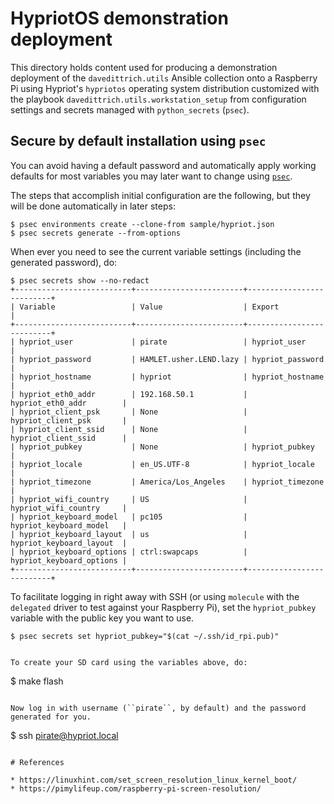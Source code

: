 # HypriotOS demonstration deployment

This directory holds content used for producing a demonstration
deployment of the `davedittrich.utils` Ansible collection onto a
Raspberry Pi using Hypriot's `hypriotos` operating system
distribution customized with the playbook `davedittrich.utils.workstation_setup`
from configuration settings and secrets managed with `python_secrets`
(`psec`).

## Secure by default installation using ``psec``

You can avoid having a default password and automatically apply working defaults for
most variables you may later want to change using [``psec``](https://pypi.org/project/python-secrets/).

The steps that accomplish initial configuration are the following, but they will
be done automatically in later steps:

```
$ psec environments create --clone-from sample/hypriot.json
$ psec secrets generate --from-options
```

When ever you need to see the current variable settings (including the
generated password), do:

```
$ psec secrets show --no-redact
+--------------------------+------------------------+--------------------------+
| Variable                 | Value                  | Export                   |
+--------------------------+------------------------+--------------------------+
| hypriot_user             | pirate                 | hypriot_user             |
| hypriot_password         | HAMLET.usher.LEND.lazy | hypriot_password         |
| hypriot_hostname         | hypriot                | hypriot_hostname         |
| hypriot_eth0_addr        | 192.168.50.1           | hypriot_eth0_addr        |
| hypriot_client_psk       | None                   | hypriot_client_psk       |
| hypriot_client_ssid      | None                   | hypriot_client_ssid      |
| hypriot_pubkey           | None                   | hypriot_pubkey           |
| hypriot_locale           | en_US.UTF-8            | hypriot_locale           |
| hypriot_timezone         | America/Los_Angeles    | hypriot_timezone         |
| hypriot_wifi_country     | US                     | hypriot_wifi_country     |
| hypriot_keyboard_model   | pc105                  | hypriot_keyboard_model   |
| hypriot_keyboard_layout  | us                     | hypriot_keyboard_layout  |
| hypriot_keyboard_options | ctrl:swapcaps          | hypriot_keyboard_options |
+--------------------------+------------------------+--------------------------+
```

To facilitate logging in right away with SSH (or using `molecule` with the
`delegated` driver to test against your Raspberry Pi), set the `hypriot_pubkey`
variable with the public key you want to use.

```
$ psec secrets set hypriot_pubkey="$(cat ~/.ssh/id_rpi.pub)"


To create your SD card using the variables above, do:

```
$ make flash
```

Now log in with username (``pirate``, by default) and the password generated for you.

```
$ ssh pirate@hypriot.local
```

# References

* https://linuxhint.com/set_screen_resolution_linux_kernel_boot/
* https://pimylifeup.com/raspberry-pi-screen-resolution/
